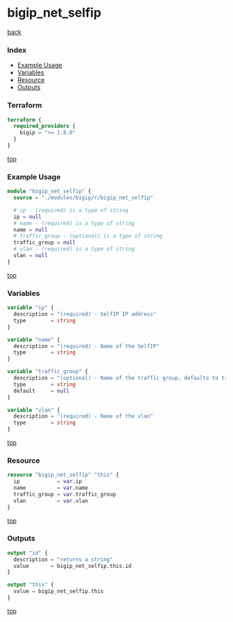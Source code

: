 # bigip_net_selfip

[back](../bigip.md)

### Index

- [Example Usage](#example-usage)
- [Variables](#variables)
- [Resource](#resource)
- [Outputs](#outputs)

### Terraform

```terraform
terraform {
  required_providers {
    bigip = ">= 1.8.0"
  }
}
```

[top](#index)

### Example Usage

```terraform
module "bigip_net_selfip" {
  source = "./modules/bigip/r/bigip_net_selfip"

  # ip - (required) is a type of string
  ip = null
  # name - (required) is a type of string
  name = null
  # traffic_group - (optional) is a type of string
  traffic_group = null
  # vlan - (required) is a type of string
  vlan = null
}
```

[top](#index)

### Variables

```terraform
variable "ip" {
  description = "(required) - SelfIP IP address"
  type        = string
}

variable "name" {
  description = "(required) - Name of the SelfIP"
  type        = string
}

variable "traffic_group" {
  description = "(optional) - Name of the traffic group, defaults to traffic-group-local-only if not specified"
  type        = string
  default     = null
}

variable "vlan" {
  description = "(required) - Name of the vlan"
  type        = string
}
```

[top](#index)

### Resource

```terraform
resource "bigip_net_selfip" "this" {
  ip            = var.ip
  name          = var.name
  traffic_group = var.traffic_group
  vlan          = var.vlan
}
```

[top](#index)

### Outputs

```terraform
output "id" {
  description = "returns a string"
  value       = bigip_net_selfip.this.id
}

output "this" {
  value = bigip_net_selfip.this
}
```

[top](#index)